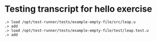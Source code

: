 # Testing transcript for hello exercise

```ucm
.> load /opt/test-runner/tests/example-empty-file/src/leap.u
.> add
.> load /opt/test-runner/tests/example-empty-file/test/leap.test.u
.> add
```
